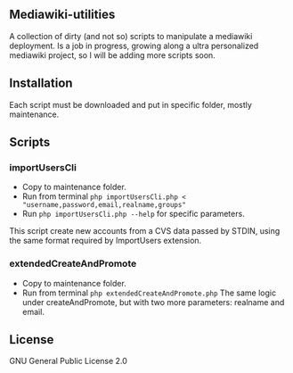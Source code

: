 ## Mediawiki-utilities

A collection of dirty (and not so) scripts to manipulate a mediawiki deployment.
Is a job in progress, growing along a ultra personalized mediawiki project, so I will be adding more scripts soon.

## Installation

Each script must be downloaded and put in specific folder, mostly maintenance.

## Scripts
### importUsersCli
* Copy to maintenance folder. 
* Run from terminal `php importUsersCli.php < "username,password,email,realname,groups"`
* Run `php importUsersCli.php --help` for specific parameters.

This script create new accounts from a CVS data passed by STDIN, using the same format required by ImportUsers extension.

### extendedCreateAndPromote
* Copy to maintenance folder.
* Run from terminal `php extendedCreateAndPromote.php`
The same logic under createAndPromote, but with two more parameters: realname and email.
## License

GNU General Public License 2.0
